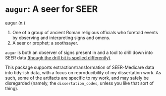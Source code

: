 # `augur`: A seer for SEER

[augur (n.)](https://www.thefreedictionary.com/augur)

1. One of a group of ancient Roman religious officials who foretold events by observing and interpreting signs and omens.   
2. A seer or prophet; a soothsayer.

`augur` is both an observer of signs present in and a tool to drill down into SEER data [(though the drill bit is spelled differently)](https://www.thefreedictionary.com/auger).

This package supports extraction/transformation of SEER-Medicare data into tidy-ish data, with a focus on reproducibility of my dissertation work. As such, some of the artifacts are specific to my work, and may safely be disregarded (namely, the `dissertation_codes`, unless you like that sort of thing).  

